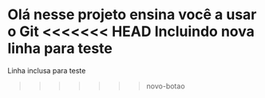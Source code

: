 Olá nesse projeto ensina você a usar o Git
<<<<<<< HEAD
Incluindo nova linha para teste
=======
Linha inclusa para teste
>>>>>>> novo-botao
